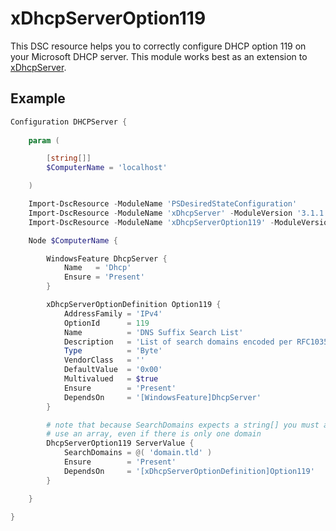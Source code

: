 # xDhcpServerOption119
This DSC resource helps you to correctly configure DHCP option 119 on your Microsoft DHCP server. This module works best as an extension to [xDhcpServer](https://github.com/dsccommunity/xDhcpServer).

## Example

```powershell
Configuration DHCPServer {
    
    param (

        [string[]]
        $ComputerName = 'localhost'

    )

    Import-DscResource -ModuleName 'PSDesiredStateConfiguration'
    Import-DscResource -ModuleName 'xDhcpServer' -ModuleVersion '3.1.1'
    Import-DscResource -ModuleName 'xDhcpServerOption119' -ModuleVersion '0.9'

    Node $ComputerName {

        WindowsFeature DhcpServer {
            Name   = 'Dhcp'
            Ensure = 'Present'
        }

        xDhcpServerOptionDefinition Option119 {
            AddressFamily = 'IPv4'
            OptionId      = 119
            Name          = 'DNS Suffix Search List'
            Description   = 'List of search domains encoded per RFC1035'
            Type          = 'Byte'
            VendorClass   = ''
            DefaultValue  = '0x00'
            Multivalued   = $true
            Ensure        = 'Present'
            DependsOn     = '[WindowsFeature]DhcpServer'
        }

        # note that because SearchDomains expects a string[] you must always
        # use an array, even if there is only one domain
        DhcpServerOption119 ServerValue {
            SearchDomains = @( 'domain.tld' )
            Ensure        = 'Present'
            DependsOn     = '[xDhcpServerOptionDefinition]Option119'
        }

    }

}
```

